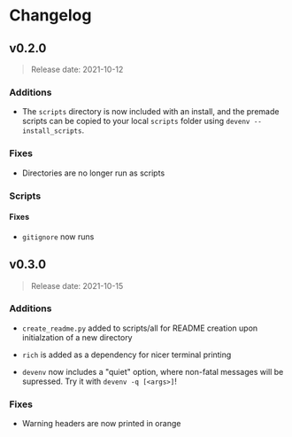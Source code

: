 # Changelog

## v0.2.0

> Release date: 2021-10-12

### Additions

- The `scripts` directory is now included with an install, and the premade scripts
  can be copied to your local `scripts` folder using `devenv --install_scripts`.

### Fixes

- Directories are no longer run as scripts

### Scripts

#### Fixes

- `gitignore` now runs

## v0.3.0

> Release date: 2021-10-15

### Additions

- `create_readme.py` added to scripts/all for README creation upon initialzation
  of a new directory

- `rich` is added as a dependency for nicer terminal printing

- `devenv` now includes a "quiet" option, where non-fatal messages will be
  supressed. Try it with `devenv -q [<args>]`!

### Fixes

- Warning headers are now printed in orange
